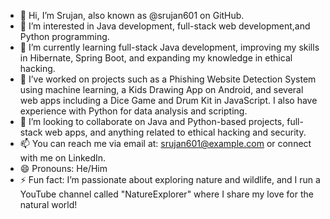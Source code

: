 - 👋 Hi, I’m Srujan, also known as @srujan601 on GitHub.
- 👀 I’m interested in Java development, full-stack web development,and Python programming.
- 🌱 I’m currently learning full-stack Java development, improving my skills in Hibernate, Spring Boot, and expanding my knowledge in ethical hacking.
- 💼 I’ve worked on projects such as a Phishing Website Detection System using machine learning, a Kids Drawing App on Android, and several web apps including a Dice Game and Drum Kit in JavaScript. I also have experience with Python for data analysis and scripting.
- 💞️ I’m looking to collaborate on Java and Python-based projects, full-stack web apps, and anything related to ethical hacking and security.
- 📫 You can reach me via email at: srujan601@example.com or connect with me on LinkedIn.
- 😄 Pronouns: He/Him
- ⚡ Fun fact: I’m passionate about exploring nature and wildlife, and I run a YouTube channel called "NatureExplorer" where I share my love for the natural world!
